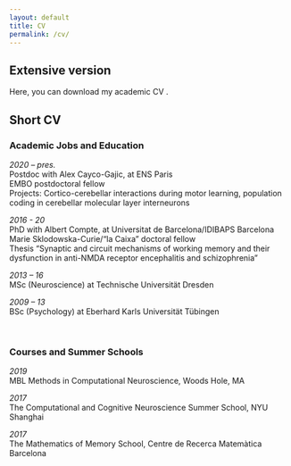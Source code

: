 ```yaml
---
layout: default
title: CV
permalink: /cv/
---
```



<link href="https://stackpath.bootstrapcdn.com/font-awesome/4.7.0/css/font-awesome.min.css" rel="stylesheet">

## Extensive version

Here, you can download my academic CV [<i class="fa fa-file-text"></i>](https://heikestein.github.io/documents/CV.pdf).

## Short CV

### Academic Jobs and Education

*2020 – pres.*  <br/> Postdoc with Alex Cayco-Gajic, at ENS Paris <br/> EMBO postdoctoral fellow<br/> Projects: Cortico-cerebellar interactions during motor learning, population coding in cerebellar molecular layer interneurons 

*2016 - 20*   <br/> PhD with Albert Compte, at Universitat de Barcelona/IDIBAPS Barcelona<br/> Marie Sklodowska-Curie/“la Caixa” doctoral fellow<br/> Thesis “Synaptic and circuit mechanisms of working memory and their dysfunction in anti-NMDA receptor encephalitis and schizophrenia” 

*2013 – 16*   <br/> MSc (Neuroscience) at Technische Universität Dresden

*2009 – 13*   <br/> BSc (Psychology) at Eberhard Karls Universität Tübingen

<br/>


### Courses and Summer Schools

*2019*  <br/> MBL Methods in Computational Neuroscience, Woods Hole, MA 

*2017*  <br/> The Computational and Cognitive Neuroscience Summer School, NYU Shanghai 

*2017*  <br/> The Mathematics of Memory School, Centre de Recerca Matemàtica Barcelona 

